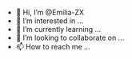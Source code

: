 - 👋 Hi, I’m @Emilia-ZX
- 👀 I’m interested in ...
- 🌱 I’m currently learning ...
- 💞️ I’m looking to collaborate on ...
- 📫 How to reach me ...

<!---
Emilia-ZX/Emilia-ZX is a ✨ special ✨ repository because its `README.md` (this file) appears on your GitHub profile.
You can click the Preview link to take a look at your changes.
--->
